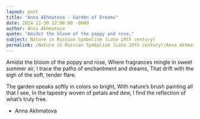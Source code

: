 ```yaml
---
layout: post
title: "Anna Akhmatova - Garden of Dreams"
date: 2024-12-30 12:00:00 -0000
author: Anna Akhmatova
quote: "Amidst the bloom of the poppy and rose,"
subject: Nature in Russian Symbolism (Late 19th century)
permalink: /Nature in Russian Symbolism (Late 19th century)/Anna Akhmatova/Anna Akhmatova - Garden of Dreams
---
```


Amidst the bloom of the poppy and rose,
Where fragrances mingle in sweet summer air,
I trace the paths of enchantment and dreams,
That drift with the sigh of the soft, tender flare.

The garden speaks softly in colors so bright,
With nature’s brush painting all that I see,
In the tapestry woven of petals and dew,
I find the reflection of what’s truly free.


- Anna Akhmatova
